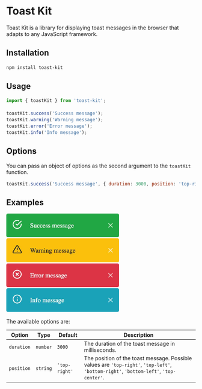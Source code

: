 # Toast Kit

Toast Kit is a library for displaying toast messages in the browser that adapts to any JavaScript framework.

## Installation

```bash
npm install toast-kit
```

## Usage

```javascript
import { toastKit } from 'toast-kit';

toastKit.success('Success message');
toastKit.warning('Warning message');
toastKit.error('Error message');
toastKit.info('Info message');
```

## Options

You can pass an object of options as the second argument to the `toastKit` function.

```javascript
toastKit.success('Success message', { duration: 3000, position: 'top-right' });
```

## Examples

<img src="example/success.jpg" alt="Success" width="300"  />
<img src="example/warning.jpg" alt="Warning" width="300" />
<img src="example/error.jpg" alt="Error" width="300" />
<img src="example/information.jpg" alt="Information" width="300" />

The available options are:

| Option | Type | Default | Description |
| --- | --- | --- | --- |
| `duration` | `number` | `3000` | The duration of the toast message in milliseconds.
| `position` | `string` | `'top-right'` | The position of the toast message. Possible values are `'top-right'`, `'top-left'`, `'bottom-right'`, `'bottom-left'`, `'top-center'`.